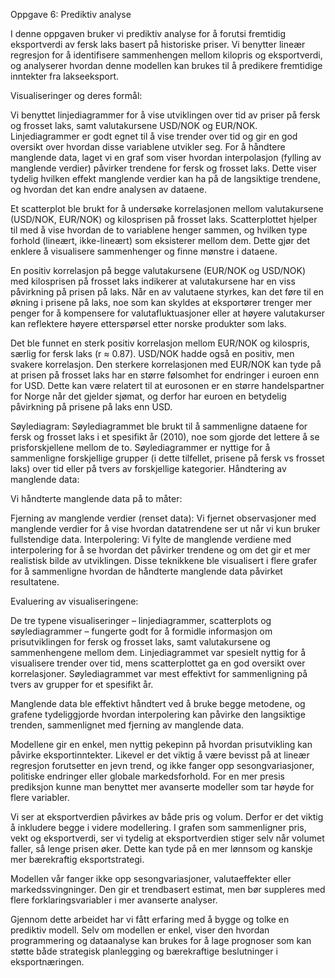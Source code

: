 Oppgave 6: Prediktiv analyse

I denne oppgaven bruker vi prediktiv analyse for å forutsi fremtidig eksportverdi av fersk laks basert på historiske priser. Vi benytter lineær regresjon for å identifisere sammenhengen mellom kilopris og eksportverdi, og analyserer hvordan denne modellen kan brukes til å predikere fremtidige inntekter fra lakseeksport.


Visualiseringer og deres formål:

Vi benyttet linjediagrammer for å vise utviklingen over tid av priser på fersk og frosset laks, samt valutakursene USD/NOK og EUR/NOK. Linjediagrammer er godt egnet til å vise trender over tid og gir en god oversikt over hvordan disse variablene utvikler seg.
For å håndtere manglende data, laget vi en graf som viser hvordan interpolasjon (fylling av manglende verdier) påvirker trendene for fersk og frosset laks. Dette viser tydelig hvilken effekt manglende verdier kan ha på de langsiktige trendene, og hvordan det kan endre analysen av dataene.

Et scatterplot ble brukt for å undersøke korrelasjonen mellom valutakursene (USD/NOK, EUR/NOK) og kilosprisen på frosset laks. Scatterplottet hjelper til med å vise hvordan de to variablene henger sammen, og hvilken type forhold (lineært, ikke-lineært) som eksisterer mellom dem. Dette gjør det enklere å visualisere sammenhenger og finne mønstre i dataene.

En positiv korrelasjon på begge valutakursene (EUR/NOK og USD/NOK) med kilosprisen på frosset laks indikerer at valutakursene har en viss påvirkning på prisen på laks. Når en av valutaene styrkes, kan det føre til en økning i prisene på laks, noe som kan skyldes at eksportører trenger mer penger for å kompensere for valutafluktuasjoner eller at høyere valutakurser kan reflektere høyere etterspørsel etter norske produkter som laks.

Det ble funnet en sterk positiv korrelasjon mellom EUR/NOK og kilospris, særlig for fersk laks (r ≈ 0.87). USD/NOK hadde også en positiv, men svakere korrelasjon. Den sterkere korrelasjonen med EUR/NOK kan tyde på at prisen på frosset laks har en større følsomhet for endringer i euroen enn for USD. Dette kan være relatert til at eurosonen er en større handelspartner for Norge når det gjelder sjømat, og derfor har euroen en betydelig påvirkning på prisene på laks enn USD.

Søylediagram:
Søylediagrammet ble brukt til å sammenligne dataene for fersk og frosset laks i et spesifikt år (2010), noe som gjorde det lettere å se prisforskjellene mellom de to. Søylediagrammer er nyttige for å sammenligne forskjellige grupper (i dette tilfellet, prisene på fersk vs frosset laks) over tid eller på tvers av forskjellige kategorier.
Håndtering av manglende data:

Vi håndterte manglende data på to måter:

Fjerning av manglende verdier (renset data): Vi fjernet observasjoner med manglende verdier for å vise hvordan datatrendene ser ut når vi kun bruker fullstendige data.
Interpolering: Vi fylte de manglende verdiene med interpolering for å se hvordan det påvirker trendene og om det gir et mer realistisk bilde av utviklingen.
Disse teknikkene ble visualisert i flere grafer for å sammenligne hvordan de håndterte manglende data påvirket resultatene.

Evaluering av visualiseringene:

De tre typene visualiseringer – linjediagrammer, scatterplots og søylediagrammer – fungerte godt for å formidle informasjon om prisutviklingen for fersk og frosset laks, samt valutakursene og sammenhengene mellom dem. Linjediagrammet var spesielt nyttig for å visualisere trender over tid, mens scatterplottet ga en god oversikt over korrelasjoner. 
Søylediagrammet var mest effektivt for sammenligning på tvers av grupper for et spesifikt år.

Manglende data ble effektivt håndtert ved å bruke begge metodene, og grafene tydeliggjorde hvordan interpolering kan påvirke den langsiktige trenden, sammenlignet med fjerning av manglende data.

Modellene gir en enkel, men nyttig pekepinn på hvordan prisutvikling kan påvirke eksportinntekter. Likevel er det viktig å være bevisst på at lineær regresjon forutsetter en jevn trend, og ikke fanger opp sesongvariasjoner, politiske endringer eller globale markedsforhold. For en mer presis prediksjon kunne man benyttet mer avanserte modeller som tar høyde for flere variabler.


Vi ser at eksportverdien påvirkes av både pris og volum. Derfor er det viktig å inkludere begge i videre modellering. I grafen som sammenligner pris, vekt og eksportverdi, ser vi tydelig at eksportverdien stiger selv når volumet faller, så lenge prisen øker. Dette kan tyde på en mer lønnsom og kanskje mer bærekraftig eksportstrategi.

Modellen vår fanger ikke opp sesongvariasjoner, valutaeffekter eller markedssvingninger. Den gir et trendbasert estimat, men bør suppleres med flere forklaringsvariabler i mer avanserte analyser.

Gjennom dette arbeidet har vi fått erfaring med å bygge og tolke en prediktiv modell. Selv om modellen er enkel, viser den hvordan programmering og dataanalyse kan brukes for å lage prognoser som kan støtte både strategisk planlegging og bærekraftige beslutninger i eksportnæringen.

